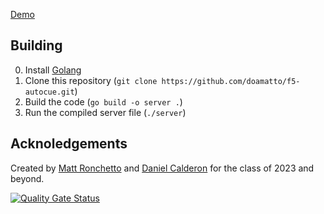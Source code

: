 [Demo](https://f5-prompter.maatt.fr)

## Building
0. Install [Golang](https://golang.org/dl)
1. Clone this repository (`git clone https://github.com/doamatto/f5-autocue.git`)
2. Build the code (`go build -o server .`)
3. Run the compiled server file (`./server`)

## Acknoledgements
Created by [Matt Ronchetto](https://maatt.fr) and [Daniel Calderon](https://daniel.cafe) for the class of 2023 and beyond.

[![Quality Gate Status](https://sonarcloud.io/api/project_badges/measure?project=f5-autocue&metric=alert_status)](https://sonarcloud.io/summary/new_code?id=f5-autocue)